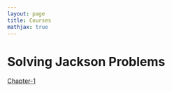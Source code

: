 ```yaml
---
layout: page
title: Courses
mathjax: true
---
```


# Solving Jackson Problems

[Chapter-1](./jackson-1.pdf)
